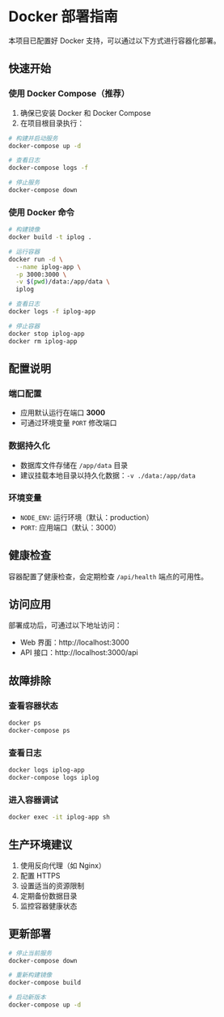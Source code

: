 # Docker 部署指南

本项目已配置好 Docker 支持，可以通过以下方式进行容器化部署。

## 快速开始

### 使用 Docker Compose（推荐）

1. 确保已安装 Docker 和 Docker Compose
2. 在项目根目录执行：

```bash
# 构建并启动服务
docker-compose up -d

# 查看日志
docker-compose logs -f

# 停止服务
docker-compose down
```

### 使用 Docker 命令

```bash
# 构建镜像
docker build -t iplog .

# 运行容器
docker run -d \
  --name iplog-app \
  -p 3000:3000 \
  -v $(pwd)/data:/app/data \
  iplog

# 查看日志
docker logs -f iplog-app

# 停止容器
docker stop iplog-app
docker rm iplog-app
```

## 配置说明

### 端口配置
- 应用默认运行在端口 **3000**
- 可通过环境变量 `PORT` 修改端口

### 数据持久化
- 数据库文件存储在 `/app/data` 目录
- 建议挂载本地目录以持久化数据：`-v ./data:/app/data`

### 环境变量
- `NODE_ENV`: 运行环境（默认：production）
- `PORT`: 应用端口（默认：3000）

## 健康检查

容器配置了健康检查，会定期检查 `/api/health` 端点的可用性。

## 访问应用

部署成功后，可通过以下地址访问：
- Web 界面：http://localhost:3000
- API 接口：http://localhost:3000/api

## 故障排除

### 查看容器状态
```bash
docker ps
docker-compose ps
```

### 查看日志
```bash
docker logs iplog-app
docker-compose logs iplog
```

### 进入容器调试
```bash
docker exec -it iplog-app sh
```

## 生产环境建议

1. 使用反向代理（如 Nginx）
2. 配置 HTTPS
3. 设置适当的资源限制
4. 定期备份数据目录
5. 监控容器健康状态

## 更新部署

```bash
# 停止当前服务
docker-compose down

# 重新构建镜像
docker-compose build

# 启动新版本
docker-compose up -d
```